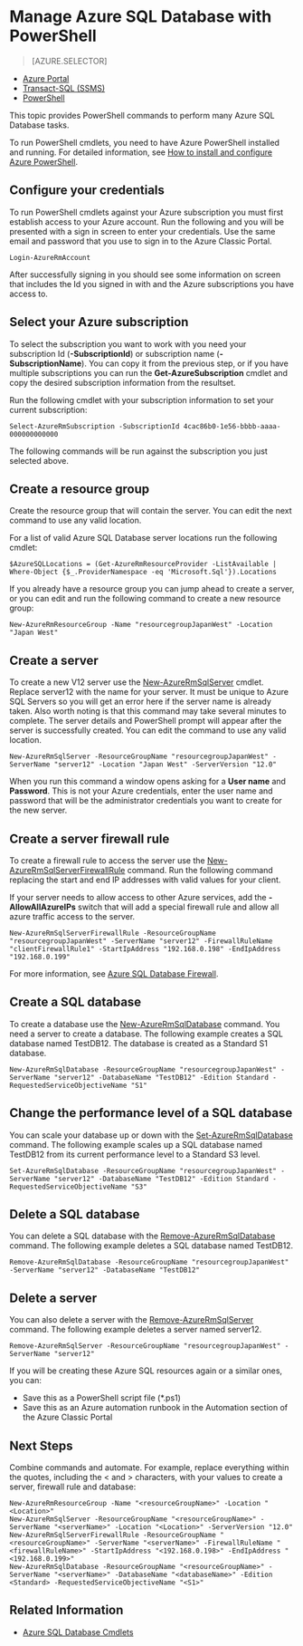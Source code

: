 <properties 
	pageTitle="Manage Azure SQL Database with PowerShell" 
	description="Azure SQL Database Manage with PowerShell." 
	services="sql-database" 
	documentationCenter="" 
	authors="stevestein" 
	manager="jeffreyg" 
	editor="monicar"/>

<tags 
	ms.service="sql-database" 
	ms.workload="data-management" 
	ms.tgt_pltfrm="na" 
	ms.devlang="na" 
	ms.topic="article" 
	ms.date="02/23/2016" 
	ms.author="sstein"/>

# Manage Azure SQL Database with PowerShell


> [AZURE.SELECTOR]
- [Azure Portal](sql-database-manage-portal.md)
- [Transact-SQL (SSMS)](sql-database-manage-azure-ssms.md)
- [PowerShell](sql-database-command-line-tools.md)

This topic provides PowerShell commands to perform many Azure SQL Database tasks.


To run PowerShell cmdlets, you need to have Azure PowerShell installed and running. For detailed information, see [How to install and configure Azure PowerShell](../powershell-install-configure.md).



## Configure your credentials

To run PowerShell cmdlets against your Azure subscription you must first establish access to your Azure account. Run the following and you will be presented with a sign in screen to enter your credentials. Use the same email and password that you use to sign in to the Azure Classic Portal.

	Login-AzureRmAccount

After successfully signing in you should see some information on screen that includes the Id you signed in with and the Azure subscriptions you have access to.


## Select your Azure subscription

To select the subscription you want to work with you need your subscription Id (**-SubscriptionId**) or subscription name (**-SubscriptionName**). You can copy it from the previous step, or if you have multiple subscriptions you can run the **Get-AzureSubscription** cmdlet and copy the desired subscription information from the resultset.

Run the following cmdlet with your subscription information to set your current subscription:

	Select-AzureRmSubscription -SubscriptionId 4cac86b0-1e56-bbbb-aaaa-000000000000

The following commands will be run against the subscription you just selected above.

## Create a resource group

Create the resource group that will contain the server. You can edit the next command to use any valid location. 

For a list of valid Azure SQL Database server locations run the following cmdlet:

	$AzureSQLLocations = (Get-AzureRmResourceProvider -ListAvailable | Where-Object {$_.ProviderNamespace -eq 'Microsoft.Sql'}).Locations

If you already have a resource group you can jump ahead to create a server, or you can edit and run the following command to create a new resource group:

	New-AzureRmResourceGroup -Name "resourcegroupJapanWest" -Location "Japan West"

## Create a server 

To create a new V12 server use the [New-AzureRmSqlServer](https://msdn.microsoft.com/library/azure/mt603715.aspx) cmdlet. Replace server12 with the name for your server. It must be unique to Azure SQL Servers so you will get an error here if the server name is already taken. Also worth noting is that this command may take several minutes to complete. The server details and PowerShell prompt will appear after the server is successfully created. You can edit the  command to use any valid location.

	New-AzureRmSqlServer -ResourceGroupName "resourcegroupJapanWest" -ServerName "server12" -Location "Japan West" -ServerVersion "12.0"

When you run this command a window opens asking for a **User name** and **Password**. This is  not your Azure credentials, enter the user name and password that will be the administrator credentials you want to create for the new server.

## Create a server firewall rule

To create a firewall rule to access the server use the [New-AzureRmSqlServerFirewallRule](https://msdn.microsoft.com/library/azure/mt603860.aspx) command. Run the following command replacing the start and end IP addresses with valid values for your client.

If your server needs to allow access to other Azure services, add the **-AllowAllAzureIPs** switch that will add a special firewall rule and allow all azure traffic access to the server.

	New-AzureRmSqlServerFirewallRule -ResourceGroupName "resourcegroupJapanWest" -ServerName "server12" -FirewallRuleName "clientFirewallRule1" -StartIpAddress "192.168.0.198" -EndIpAddress "192.168.0.199"

For more information, see [Azure SQL Database Firewall](https://msdn.microsoft.com/library/azure/ee621782.aspx).

## Create a SQL database

To create a database use the [New-AzureRmSqlDatabase](https://msdn.microsoft.com/library/azure/mt619339.aspx) command. You need a server to create a database. The following example creates a SQL database named TestDB12. The database is created as a Standard S1 database.

	New-AzureRmSqlDatabase -ResourceGroupName "resourcegroupJapanWest" -ServerName "server12" -DatabaseName "TestDB12" -Edition Standard -RequestedServiceObjectiveName "S1"


## Change the performance level of a SQL database

You can scale your database up or down with the [Set-AzureRmSqlDatabase](https://msdn.microsoft.com/library/azure/mt619433.aspx) command. The following example scales up a SQL database named TestDB12 from its current performance level to a Standard S3 level.

	Set-AzureRmSqlDatabase -ResourceGroupName "resourcegroupJapanWest" -ServerName "server12" -DatabaseName "TestDB12" -Edition Standard -RequestedServiceObjectiveName "S3"


## Delete a SQL database

You can delete a SQL database with the [Remove-AzureRmSqlDatabase](https://msdn.microsoft.com/library/azure/mt619368.aspx) command. The following example deletes a SQL database named TestDB12.

	Remove-AzureRmSqlDatabase -ResourceGroupName "resourcegroupJapanWest" -ServerName "server12" -DatabaseName "TestDB12"

## Delete a server

You can also delete a server with the [Remove-AzureRmSqlServer](https://msdn.microsoft.com/library/azure/mt603488.aspx) command. The following example deletes a server named server12.

	Remove-AzureRmSqlServer -ResourceGroupName "resourcegroupJapanWest" -ServerName "server12"



If you will be creating these Azure SQL resources again or a similar ones, you can: 

- Save this as a PowerShell script file (*.ps1)
- Save this as an Azure automation runbook in the Automation section of the Azure Classic Portal 

## Next Steps

Combine commands and automate. For example, replace everything within the quotes, including the < and > characters, with your values to create a server, firewall rule and database:


    New-AzureRmResourceGroup -Name "<resourceGroupName>" -Location "<Location>"
    New-AzureRmSqlServer -ResourceGroupName "<resourceGroupName>" -ServerName "<serverName>" -Location "<Location>" -ServerVersion "12.0"
    New-AzureRmSqlServerFirewallRule -ResourceGroupName "<resourceGroupName>" -ServerName "<serverName>" -FirewallRuleName "<firewallRuleName>" -StartIpAddress "<192.168.0.198>" -EndIpAddress "<192.168.0.199>"
    New-AzureRmSqlDatabase -ResourceGroupName "<resourceGroupName>" -ServerName "<serverName>" -DatabaseName "<databaseName>" -Edition <Standard> -RequestedServiceObjectiveName "<S1>"

## Related Information

- [Azure SQL Database Cmdlets](https://msdn.microsoft.com/library/azure/mt574084.aspx)
